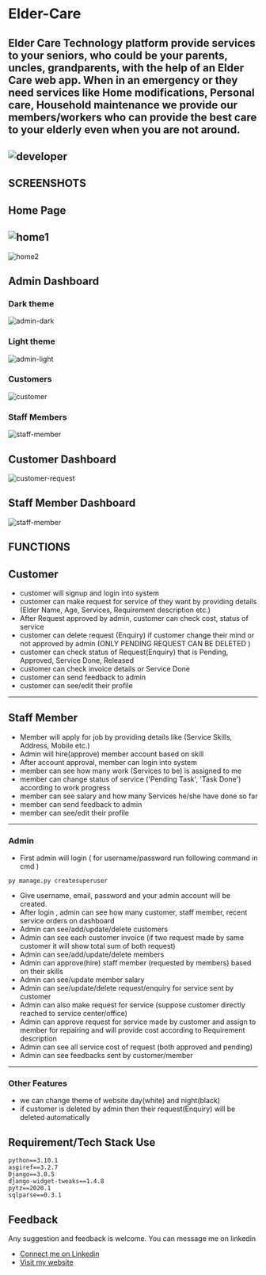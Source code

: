 # Elder-Care
Elder Care Technology platform provide services to your seniors, who could be your parents, uncles, grandparents, with the help of an Elder Care web app. When in an emergency or they need services like Home modifications, Personal care, Household maintenance we provide our members/workers who can provide the best care to your elderly even when you are not around.
---
![developer](https://img.shields.io/badge/Developed%20By%20%3A-Bhavesh%20Salunkhe-red)
---
## SCREENSHOTS
## Home Page
![home1](https://user-images.githubusercontent.com/85333458/188221047-c39b9013-f604-4af8-ad35-60af7f1b89e9.png)
-
![home2](https://user-images.githubusercontent.com/85333458/188221065-b22e92a5-8f85-41e2-9e00-0796dad33d43.png)


## Admin Dashboard
### Dark theme
![admin-dark](https://user-images.githubusercontent.com/85333458/188221253-18f8824b-277f-4187-9383-ef71a4ea7fdf.png)
### Light theme
![admin-light](https://user-images.githubusercontent.com/85333458/188220861-7116f3aa-1273-4376-8a98-e0159b32fda2.png)
### Customers
![customer](https://user-images.githubusercontent.com/85333458/188221815-ed46eacb-d01d-4ae6-86ac-a15e4f8aa0e6.png)
### Staff Members
![staff-member](https://user-images.githubusercontent.com/85333458/188221858-7deda5a6-776d-4c94-a346-cb1e71fd0fdf.png)

## Customer Dashboard
![customer-request](https://user-images.githubusercontent.com/85333458/188222129-2aa4d2fe-4ce2-438f-bf8f-ae5a0bc10b1e.png)

## Staff Member Dashboard
![staff-member](https://user-images.githubusercontent.com/85333458/188222041-1076d49e-bb65-43af-b300-c457ba626471.png)

## FUNCTIONS
## Customer
- customer will signup and login into system
- customer can make request for service of they want by providing details (Elder Name, Age, Services, Requirement description etc.)
- After Request approved by admin, customer can check cost, status of service
- customer can delete request (Enquiry) if customer change their mind or not approved by admin (ONLY PENDING REQUEST CAN BE DELETED )
- customer can check status of Request(Enquiry) that is Pending, Approved, Service Done, Released
- customer can check invoice details or Service Done
- customer can send feedback to admin
- customer can see/edit their profile
---
## Staff Member
- Member will apply for job by providing details like (Service Skills, Address, Mobile etc.)
- Admin will hire(approve) member account based on skill
- After account approval, member can login into system
- member can see how many work (Services to be) is assigned to me
- member can change status of service ('Pending Task', 'Task Done') according to work progress
- member can see salary and how many Services he/she have done so far
- member can send feedback to admin
- member can see/edit their profile
---
### Admin
- First admin will login ( for username/password run following command in cmd )
```
py manage.py createsuperuser
```
- Give username, email, password and your admin account will be created.
- After login , admin can see how many customer, staff member, recent service orders on dashboard
- Admin can see/add/update/delete customers
- Admin can see each customer invoice (if two request made by same customer it will show total sum of both request)
- Admin can see/add/update/delete members
- Admin can approve(hire) staff member (requested by members) based on their skills
- Admin can see/update member salary
- Admin can see/update/delete request/enquiry for service sent by customer
- Admin can also make request for service (suppose customer directly reached to service center/office)
- Admin can approve request for service made by customer and assign to member for repairing and will provide cost according to Requirement description
- Admin can see all service cost of request (both approved and pending)
- Admin can see feedbacks sent by customer/member
---
### Other Features
- we can change theme of website day(white) and night(black)
- if customer is deleted by admin then their request(Enquiry) will be deleted automatically

## Requirement/Tech Stack Use
```
python==3.10.1
asgiref==3.2.7
Django==3.0.5
django-widget-tweaks==1.4.8
pytz==2020.1
sqlparse==0.3.1

```

## Feedback
Any suggestion and feedback is welcome. You can message me on linkedin
- [Connect me on Linkedin](https://www.linkedin.com/in/bhavesh-salunkhe-2002)
- [Visit my website](bhaveshsalunkhe.me)

